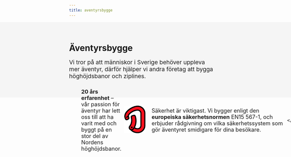```yaml
---
title: aventyrsbygge
---
```


<style>

#intro {
  background-color:#F5F5F5;
  padding:30px 1000px 13px 1000px;
  margin-left:-1000px;
  margin-right:-1000px;
}

#byggeinfolist {
  display: flex;
  flex-wrap:wrap;
  justify-content: space-between;
  margin-left:px;
  font-size:18px;
}

.infolistcolumn {
  box-sizing:border-box;
  max-width:550px;
  padding:0px 20px;
}

.infolisticon {
 width:80px;
 max-height:px;
}

.byggeinfotex {
  padding:10px 10px 10px 20px;
  width:500px;
}

.byggeinforow {
  box-sizing:border-box;
  display:flex;
  height:150px;
  width:;
  align-items:center;
}

p {
  font-size:19px;
}

.cvlista {
  display: flex;
  flex-wrap: wrap;
  background-color: ;
  max-width:1000px;
  padding-bottom:30px;
}

.cvlista > div {
  box-sizing:border-box;
  background-color: F5F5F5;
  margin:5px;
  line-height: 50px;
  font-size:20px;
  margin-bottom:;
  border: solid 2px;

}

.place {
 color:black;
 padding:5px 15px 5px 15px;
 display: block;
}

.place:hover 
{
  background:black; 
  color:white;
  text-decoration:underline;
}


</style>

<div id="byggesidan">
  
<div id="intro" style="padding-bottom:40px;">
 
<h1>
  Äventyrsbygge
</h1>

<p>
  Vi tror på att människor i Sverige behöver uppleva mer äventyr, därför hjälper vi andra företag att bygga höghöjdsbanor och ziplines. 
</p>
</div>

<div id="byggeinfolist">
  
  <div class="infolistcolumn">

  <div class="byggeinforow">
  <div>
  <img src= "/images/20.png" class="infolisticon"></div>
  
 <div class="byggeinfotex"><b>20 års erfarenhet</b> – vår passion för äventyr har lett oss till att ha varit med och byggt på en stor del av Nordens höghöjdsbanor.</div>
  
    </div>
  
  <div class="byggeinforow">

  <div>
  <img src= "/images/sakerhet.png" class="infolisticon"></div>
  
 <div class="byggeinfotex">Säkerhet är viktigast. Vi bygger enligt den <b>europeiska säkerhetsnormen</b> EN15 567-1, och erbjuder rådgivning om vilka säkerhetssystem som gör äventyret smidigare för dina besökare. </div>
  
    </div>
  
  <div class="byggeinforow">

  <div>
  <img src= "/images/trad.png" class="infolisticon"></div>
  
 <div class="byggeinfotex">Vi tycker väldigt mycket om naturen, och hjälper er därför med smarta lösningar för att påverka <b>trädens fysiologi</b> så lite som möjligt.  </div>
  
    </div>
  </div>
  
  <div class="infolistcolumn">
    
  <div class="byggeinforow">

  <div>
  <img src= "/images/ide.png" class="infolisticon"></div>
  
 <div class="byggeinfotex">Under åren har vi studerat äventyrsparker runt om hela världen, vilket gör oss till experter på att tillsammans med dig arbeta fram <b> idéer som gör din äventyrsbana unik.</b> 
 </div>
  
    </div>
  
  <div class="byggeinforow">

  <div >
  <img src= "/images/erca.jpg" class="infolisticon"></div>
  
 <div class="byggeinfotex">Vi är medlemmar i ERCA (<b>European Ropes Course Association</b>), där vår personal har genomfört utbildningar i utbildning, räddning och inspektion.</div>
  
    </div>
    <div class="byggeinforow">

  <div>
  <img src= "/images/swedishflag.png" class="infolisticon"></div>
  
 <div class="byggeinfotex">Vi är drivande i branchorganisation <b>Svenska Höghöjdsbanor</b>, som nu har 44 medlemmar. Skriv till oss om du också vill vara med, så gör vi äventyrsbyggande lättare tillsammans. <div>
  
    </div>
    
     </div>
    
</div>

</div>

<div id="cvavsnitt" style="background-color:#F5F5F5;padding:30px 1000px 13px 1000px;margin-left:-1000px;margin-right:-1000px;">
  
<div id="forklaring" style="width:600px;font-size:18px;margin-bottom:30px;">
  
 <h2>
   Vad har vi byggt?
  </h2>
 <p>
Vi har byggt totalt 43 km linbanor, 43 höghöjdsbanor med 180 plattformar, och dessutom assisterat byggande av lika många till som konsulter. </p>
</div>

<div class="cvlista">
  <div><a href="http://torponsfarjelage.se" class="place">Torpöns Färjeläge</a></div>
  <div><a href="http://vatternevent.se" class="place">Omberg Zipline </a></div>
  <div><a href="https://www.bjorneparken.no/om-bjorneparken-2/" class="place">Björneparken</a></div>  
  <div><a href="http://hagardslagard.se" class="place">Hagårds Lagård</a></div>
  <div><a href="http://polarpark.no" class="place">Polarpark </a></div>
  <div><a href="http://bjornogarden.se" class="place">Björnögården</a></div>  
  <div><a href="http://kungsbygget.com" class="place">Kungsbygget</a></div>
  <div><a href="http://" class="place">Äventyrsberget Västervik</a></div>
  <div><a href="https://firstcamp.se" class="place">Firstcamp Kolmården</a></div>  
  <div><a href="http://treewalker.se" class="place">Treewalker</a></div>
  <div><a href="http://midadventure.com" class="place">Midadventure</a></div>
  <div><a href="http://orbadenzipclimb.se" class="place">Orbaden Ziplines</a></div> 
  <div><a href="http://skellefteaadventurepark.se" class="place">Skellefteå Adventure Park</a></div>
  
  <div><a href="http://www.karlskoga.se/Utbildning--barnomsorg/Grundskola/Fritidsgardar/Knapped-Lagergard.html" class="place">Knappeds Lägergård</a></div>
  <div><a href="http://dalslandsaktiviteter.com" class="place">Dalslandsaktiviteter</a></div>
  <div><a href="http://multilevel.se" class="place">MultiLevel</a></div>
  <div><a href="http://sorbybacken.se/" class="place">Sörbybacken</a></div>
  <div><a href="http://skypark.se" class="place">Skypark</a></div>
  <div>
    <a href="http://buaskogen.se" class="place">Buaskogen</a>
  </div>
</div>
  
  </div>

